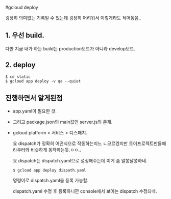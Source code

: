 #gcloud deploy



굉장히 의미없는 기록일 수 있는데 굉장히 어려워서 이렇게라도 적어놓음..

## 1. 우선 build.

다만 지금 내가 하는 build는 production모드가 아니라 develop모드.

## 2. deploy

```
$ cd static
$ gcloud app deploy -v qa --quiet
```



## 진행하면서 알게된점

- app.yaml이 필요한 것.

- 그리고 package.json의 main값인 server.js의 존재.

- gcloud platform > 서비스 > 디스패치.

  요 dispatch가 정확히 어떤식으로 작동하는지느 ㄴ모르겠지만 토이프로젝트만들때 라우터와 비슷하게 동작하는듯.ㅇㅇ..

  요 dispatch는 dispatch.yaml으로 설정해주는데 이게 좀 알쏭달쏭하네.

  ```
  $ gcloud app deploy dispath.yaml
  ```

  명령어로 dispatch.yaml을 등록 가능함.

  dispatch.yaml 수정 후 등록하니깐 console에서 보이는 dispatch 수정되네.